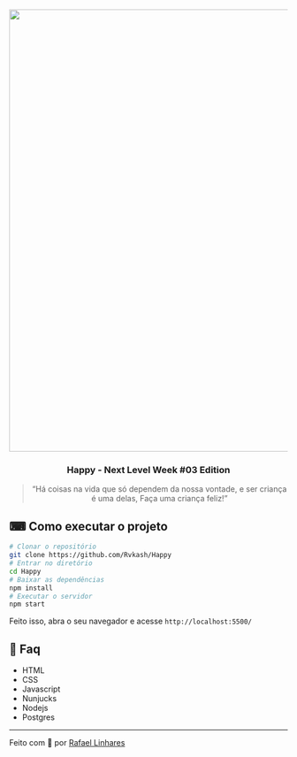 <h1 align="center">
    <img src="https://i.ibb.co/MNVn33d/v2.png" width="800px" />
</h1>


<h3 align="center">
  Happy - Next Level Week #03 Edition
</h3>


<blockquote align="center">“Há coisas na vida que só dependem da nossa vontade, e ser criança é uma delas, Faça uma criança feliz!”</blockquote>

## ⌨ Como executar o projeto
```bash
# Clonar o repositório
git clone https://github.com/Rvkash/Happy
# Entrar no diretório
cd Happy
# Baixar as dependências
npm install
# Executar o servidor
npm start
```
Feito isso, abra o seu navegador e acesse `http://localhost:5500/`


## :email: Faq
- HTML
- CSS
- Javascript
- Nunjucks
- Nodejs 
- Postgres

    
---------------------------------------------------------------------------------------------------------------------------------------------------------------

Feito com :blue_heart: por [Rafael Linhares](https://www.linkedin.com/in/rafael-linhares-js/)
